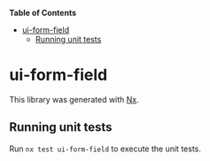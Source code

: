 <!-- START doctoc generated TOC please keep comment here to allow auto update -->
<!-- DON'T EDIT THIS SECTION, INSTEAD RE-RUN doctoc TO UPDATE -->
**Table of Contents**

- [ui-form-field](#ui-form-field)
  - [Running unit tests](#running-unit-tests)

<!-- END doctoc generated TOC please keep comment here to allow auto update -->

# ui-form-field

This library was generated with [Nx](https://nx.dev).


## Running unit tests

Run `nx test ui-form-field` to execute the unit tests.

